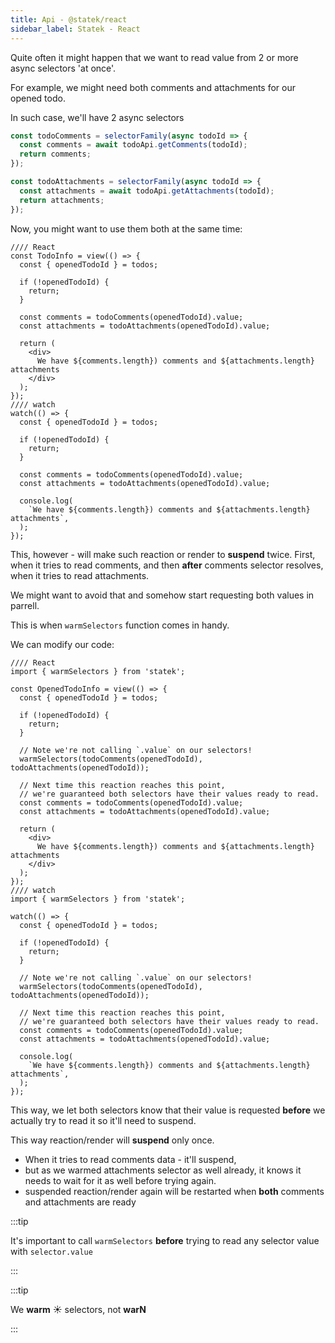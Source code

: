 ```yaml
---
title: Api - @statek/react
sidebar_label: Statek - React
---
```


Quite often it might happen that we want to read value from 2 or more async selectors 'at once'.

For example, we might need both comments and attachments for our opened todo.

In such case, we'll have 2 async selectors

```ts {6-9}
const todoComments = selectorFamily(async todoId => {
  const comments = await todoApi.getComments(todoId);
  return comments;
});

const todoAttachments = selectorFamily(async todoId => {
  const attachments = await todoApi.getAttachments(todoId);
  return attachments;
});
```

Now, you might want to use them both at the same time:

```tsx {9} examples
//// React
const TodoInfo = view(() => {
  const { openedTodoId } = todos;

  if (!openedTodoId) {
    return;
  }

  const comments = todoComments(openedTodoId).value;
  const attachments = todoAttachments(openedTodoId).value;

  return (
    <div>
      We have ${comments.length}) comments and ${attachments.length} attachments
    </div>
  );
});
//// watch
watch(() => {
  const { openedTodoId } = todos;

  if (!openedTodoId) {
    return;
  }

  const comments = todoComments(openedTodoId).value;
  const attachments = todoAttachments(openedTodoId).value;

  console.log(
    `We have ${comments.length}) comments and ${attachments.length} attachments`,
  );
});
```

This, however - will make such reaction or render to **suspend** twice. First, when it tries to read comments, and then **after** comments selector resolves, when it tries to read attachments.

We might want to avoid that and somehow start requesting both values in parrell.

This is when `warmSelectors` function comes in handy.

We can modify our code:

```tsx {11} examples
//// React
import { warmSelectors } from 'statek';

const OpenedTodoInfo = view(() => {
  const { openedTodoId } = todos;

  if (!openedTodoId) {
    return;
  }

  // Note we're not calling `.value` on our selectors!
  warmSelectors(todoComments(openedTodoId), todoAttachments(openedTodoId));

  // Next time this reaction reaches this point,
  // we're guaranteed both selectors have their values ready to read.
  const comments = todoComments(openedTodoId).value;
  const attachments = todoAttachments(openedTodoId).value;

  return (
    <div>
      We have ${comments.length}) comments and ${attachments.length} attachments
    </div>
  );
});
//// watch
import { warmSelectors } from 'statek';

watch(() => {
  const { openedTodoId } = todos;

  if (!openedTodoId) {
    return;
  }

  // Note we're not calling `.value` on our selectors!
  warmSelectors(todoComments(openedTodoId), todoAttachments(openedTodoId));

  // Next time this reaction reaches this point,
  // we're guaranteed both selectors have their values ready to read.
  const comments = todoComments(openedTodoId).value;
  const attachments = todoAttachments(openedTodoId).value;

  console.log(
    `We have ${comments.length}) comments and ${attachments.length} attachments`,
  );
});
```

This way, we let both selectors know that their value is requested **before** we actually try to read it so it'll need to suspend.

This way reaction/render will **suspend** only once.

- When it tries to read comments data - it'll suspend,
- but as we warmed attachments selector as well already, it knows it needs to wait for it as well before trying again.
- suspended reaction/render again will be restarted when **both** comments and attachments are ready

:::tip

It's important to call `warmSelectors` **before** trying to read any selector value with `selector.value`

:::

:::tip

We **warm** ☀️ selectors, not **warN**

:::
